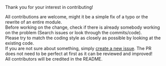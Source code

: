 Thank you for your interest in contributing!

All contributions are welcome, might it be a simple fix of a typo or the rewrite of an entire module.  
Before working on the change, check if there is already somebody working on the problem (Search issues or look through the commits/code).  
Please try to match the coding style as closely as possible by looking at the existing code.  
If you are not sure about something, simply [create a new issue](https://github.com/proxer/ProxerLibJava/issues/new). The PR does not need to be perfect at first as it can be reviewed and improved!  
All contributors will be credited in the README.
